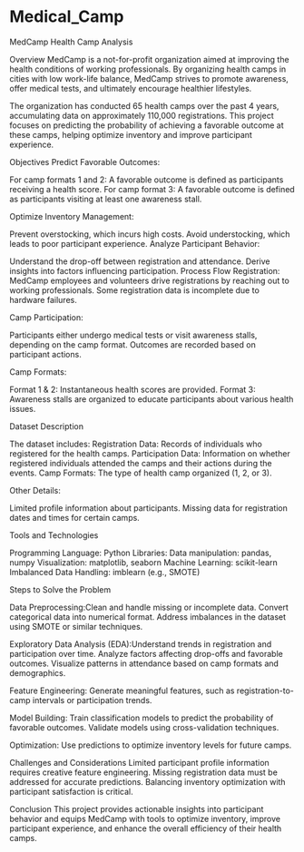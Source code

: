 # Medical_Camp

MedCamp Health Camp Analysis

Overview
MedCamp is a not-for-profit organization aimed at improving the health conditions of working professionals. By organizing health camps in cities with low work-life balance, MedCamp strives to promote awareness, offer medical tests, and ultimately encourage healthier lifestyles.

The organization has conducted 65 health camps over the past 4 years, accumulating data on approximately 110,000 registrations. This project focuses on predicting the probability of achieving a favorable outcome at these camps, helping optimize inventory and improve participant experience.

Objectives
Predict Favorable Outcomes:

For camp formats 1 and 2: A favorable outcome is defined as participants receiving a health score.
For camp format 3: A favorable outcome is defined as participants visiting at least one awareness stall.

Optimize Inventory Management:

Prevent overstocking, which incurs high costs.
Avoid understocking, which leads to poor participant experience.
Analyze Participant Behavior:

Understand the drop-off between registration and attendance.
Derive insights into factors influencing participation.
Process Flow
Registration: MedCamp employees and volunteers drive registrations by reaching out to working professionals. Some registration data is incomplete due to hardware failures.

Camp Participation:

Participants either undergo medical tests or visit awareness stalls, depending on the camp format.
Outcomes are recorded based on participant actions.

Camp Formats:

Format 1 & 2: Instantaneous health scores are provided.
Format 3: Awareness stalls are organized to educate participants about various health issues.

Dataset Description

The dataset includes:
Registration Data: Records of individuals who registered for the health camps.
Participation Data: Information on whether registered individuals attended the camps and their actions during the events.
Camp Formats: The type of health camp organized (1, 2, or 3).

Other Details:

Limited profile information about participants.
Missing data for registration dates and times for certain camps.

Tools and Technologies

Programming Language: Python
Libraries:
Data manipulation: pandas, numpy
Visualization: matplotlib, seaborn
Machine Learning: scikit-learn
Imbalanced Data Handling: imblearn (e.g., SMOTE)

Steps to Solve the Problem

Data Preprocessing:Clean and handle missing or incomplete data.
Convert categorical data into numerical format.
Address imbalances in the dataset using SMOTE or similar techniques.

Exploratory Data Analysis (EDA):Understand trends in registration and participation over time.
Analyze factors affecting drop-offs and favorable outcomes.
Visualize patterns in attendance based on camp formats and demographics.

Feature Engineering:
Generate meaningful features, such as registration-to-camp intervals or participation trends.

Model Building:
Train classification models to predict the probability of favorable outcomes.
Validate models using cross-validation techniques.

Optimization:
Use predictions to optimize inventory levels for future camps.

Challenges and Considerations
Limited participant profile information requires creative feature engineering.
Missing registration data must be addressed for accurate predictions.
Balancing inventory optimization with participant satisfaction is critical.

Conclusion
This project provides actionable insights into participant behavior and equips MedCamp with tools to optimize inventory, improve participant experience, and enhance the overall efficiency of their health camps.


